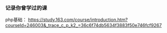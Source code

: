 ### 记录你曾学过的课

php基础： 
    https://study.163.com/course/introduction.htm?courseId=246003&_trace_c_p_k2_=36c6f74db5634f3883f50e746fcf9267